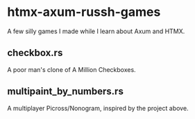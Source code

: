 # htmx-axum-russh-games

A few silly games I made while I learn about Axum and HTMX.

## checkbox.rs

A poor man's clone of A Million Checkboxes.

## multipaint_by_numbers.rs

A multiplayer Picross/Nonogram, inspired by the project above.
